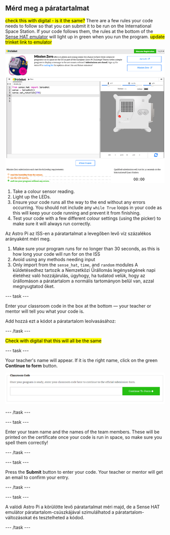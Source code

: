 ## Mérd meg a páratartalmat

<mark>check this with digital - is it the same?</mark> There are a few rules your code needs to follow so that you can submit it to be run on the International Space Station. If your code follows them, the rules at the bottom of the [Sense HAT emulator](https://trinket.io/mission-zero) will light up in green when you run the program. <mark>update trinket link to emulator</mark>

![A screenshot of the Mission Zero Trinket pages showing the submission button and the criteria checks on the left. The top two ("read humidity" and "use the LEDs") are in orange text, the bottom one ("runs without any errors") is green ](images/validation.png)

1. Take a colour sensor reading.
2. Light up the LEDs.
3. Ensure your code runs all the way to the end without any errors occurring. You should not include any `while True` loops in your code as this will keep your code running and prevent it from finishing.
4. Test your code with a few different colour settings (using the picker) to make sure it will always run correctly.

Az Astro Pi az ISS-en a páratartalmat a levegőben levő víz százalékos arányaként méri meg.

1. Make sure your program runs for no longer than 30 seconds, as this is how long your code will run for on the ISS
2. Avoid using any methods needing input
3. Only import from the `sense_hat`, `time`, and `random` modules
A küldetésedhez tartozik a Nemzetközi Űrállomás legénységének napi életéhez való hozzájárulás, úgyhogy, ha tudatod velük, hogy az űrállomáson a páratartalom a normális tartományon belül van, azzal megnyugtatod őket.

--- task ---

Enter your classroom code in the box at the bottom — your teacher or mentor will tell you what your code is.

Add hozzá ezt a kódot a páratartalom leolvasásához:

--- /task ---

<mark>Check with digital that this will all be the same</mark>

--- task ---

Your teacher's name will appear. If it is the right name, click on the green **Continue to form** button.

![Continue to form](images/continue-to-form.png)

--- /task ---

--- task ---

Enter your team name and the names of the team members. These will be printed on the certificate once your code is run in space, so make sure you spell them correctly!

--- /task ---

--- task ---

Press the **Submit** button to enter your code. Your teacher or mentor will get an email to confirm your entry.

--- /task ---

--- task ---

A valódi Astro Pi a körülötte levő páratartalmat méri majd, de a Sense HAT emulátor páratartalom-csúszkájával szimulálhatod a páratartalom-változásokat és tesztelheted a kódod.

--- /task ---
